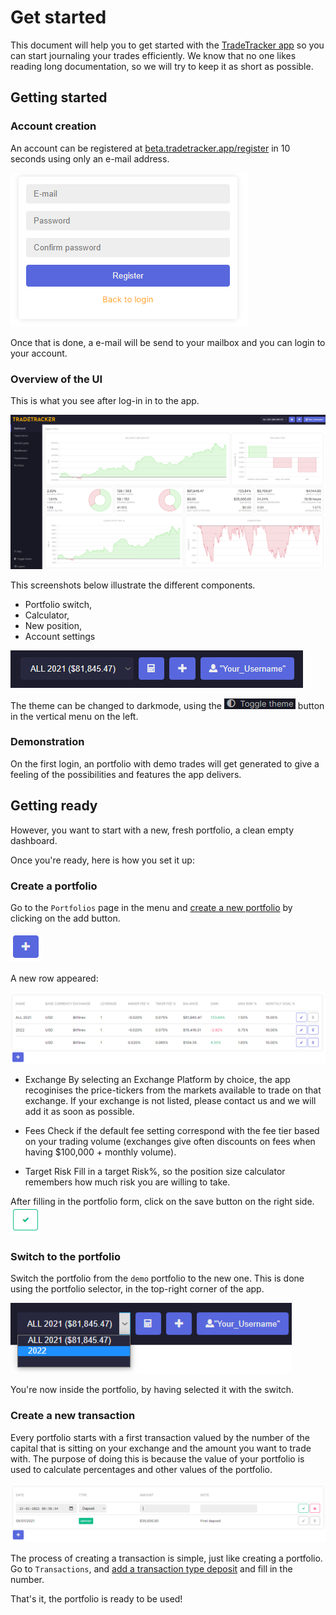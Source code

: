 # Get started
This document will help you to get started with the [TradeTracker app](https://beta.tradetracker.app) so you can start journaling your trades efficiently. We know that no one likes reading long documentation, so we will try to keep it as short as possible.

## Getting started

### Account creation
An account can be registered at [beta.tradetracker.app/register](https://beta.tradetracker.app/register) in 10 seconds using only an e-mail address.

![Register Form](documentation-images/registerForm.PNG)

Once that is done, a e-mail will be send to your mailbox and you can login to your account.

### Overview of the UI
This is what you see after log-in in to the app.

![UI](documentation-images/ui.png)

This screenshots below illustrate the different components.

* Portfolio switch, 
* Calculator, 
* New position, 
* Account settings

![Icons](documentation-images/usersettingsicon.PNG)

The theme can be changed to darkmode, using the ![Toggle Theme](documentation-images/toggleTheme.PNG) button in the vertical menu on the left.

### Demonstration
On the first login, an portfolio with demo trades will get generated to give a feeling of the possibilities and features the app delivers.

## Getting ready
However, you want to start with a new, fresh portfolio, a clean empty dashboard.

Once you're ready, here is how you set it up:

### Create a portfolio
Go to the `Portfolios` page in the menu and [create a new portfolio](https://beta.tradetracker.app/portfolios#new) by clicking on the add button.

![Add button](documentation-images/addButton.PNG)

A new row appeared:

![Portfolio](documentation-images/portfolios.PNG)
* Exchange
By selecting an Exchange Platform by choice, the app recoginises the price-tickers from the markets available to trade on that exchange.
If your exchange is not listed, please contact us and we will add it as soon as possible.

* Fees
Check if the default fee setting correspond with the fee tier based on your trading volume (exchanges give often discounts on fees when having $100,000 + monthly volume).

* Target Risk
Fill in a target Risk%, so the position size calculator remembers how much risk you are willing to take.

After filling in the portfolio form, click on the save button on the right side.
![Save Button](documentation-images/saveButtonForm.PNG)

### Switch to the portfolio
Switch the portfolio from the `demo` portfolio to the new one. This is done using the portfolio selector, in the top-right corner of the app.

![Switch portfolio](documentation-images/switch.png)

You're now inside the portfolio, by having selected it with the switch.

### Create a new transaction
Every portfolio starts with a first transaction valued by the number of the capital that is sitting on your exchange and the amount you want to trade with. 
The purpose of doing this is because the value of your portfolio is used to calculate percentages and other values of the portfolio.


![Transaction](documentation-images/transaction.PNG)

The process of creating a transaction is simple, just like creating a portfolio. Go to `Transactions`, and [add a transaction type deposit](https://beta.tradetracker.app/transactions#new) and fill in the number.

That's it, the portfolio is ready to be used!